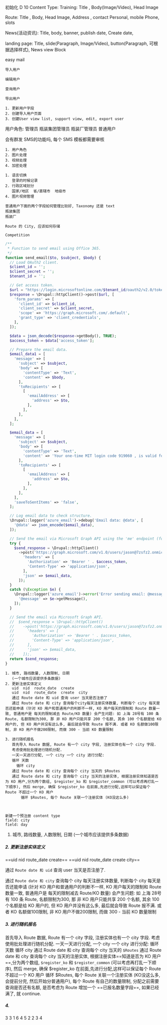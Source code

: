初始化 D 10
Content Type: 
Training: Title ,  Body(Image/Video),  Head Image

Route:  Title ,  Body,  Head Image, Address  , contact Personal, mobile Phone, slots

News(活动资讯): Title, body, banner, publish date, Create date, 

landing page: Title, slide(Paragraph, Image/Video), button(Paragraph, 可根据选择样式), News view Block


easy mail

```
导入用户

编辑用户

查询用户

导出用户

1. 更新用户字段
2. 创建导入用户页面
3. 创建User view list, support view, edit, export user
```

用户角色:
管理员
瓶装集团管理员
瓶装厂管理员
普通用户

会有群发 SMS的功能吗, 每个 SMS 模板都需要审核

```
1. 用户角色
2. 图片处理
3. 视频处理
4. 加密处理
```


```
1. 语言切换
   登录的时候记录
2. 行政区域划分
   国家/地区  省/直辖市  地级市
4. 图片视频管理
```

```
普通用户下面的两个字段如何管理比较好, Taxonomy 还是 text
瓶装集团
瓶装厂

Route 的 City, 应该如何存储

Competition 
```


```php
/**
 * Function to send email using Office 365.
 */
function send_email($to, $subject, $body) {
  // Load OAuth2 client.
  $client_id = '';
  $client_secret = '';
  $tenant_id = '';

  // Get access token.
  $url = "https://login.microsoftonline.com/$tenant_id/oauth2/v2.0/token";
  $response = \Drupal::httpClient()->post($url, [
    'form_params' => [
      'client_id' => $client_id,
      'client_secret' => $client_secret,
      'scope' => 'https://graph.microsoft.com/.default',
      'grant_type' => 'client_credentials',
    ],
  ]);

  $data = json_decode($response->getBody(), TRUE);
  $access_token = $data['access_token'];

  // Prepare the email data.
  $email_data1 = [
    'message' => [
      'subject' => $subject,
      'body' => [
        'contentType' => 'Text',
        'content' => $body,
      ],
      'toRecipients' => [
        [
          'emailAddress' => [
            'address' => $to,
          ],
        ],
      ],
    ],
  ];

  $email_data = [
    'message' => [
      'subject' => $subject,
      'body' => [
        'contentType' => 'Text',
        'content' => 'Your one-time MIT login code 919060 , is valid for only 15 minutes.',
      ],
      'toRecipients' => [
        [
          'emailAddress' => [
            'address' => $to,
          ],
        ],
      ],
    ],
    'saveToSentItems' => 'false',
  ];

  // Log email data to check structure.
  \Drupal::logger('azure_email')->debug('Email data: @data', [
    '@data' => json_encode($email_data),
  ]);

  // Send the email via Microsoft Graph API using the 'me' endpoint (for authenticated user)
  try {
    $send_response = \Drupal::httpClient()
      ->post('https://graph.microsoft.com/v1.0/users/jason@7zsfz2.onmicrosoft.com/sendMail', [
        'headers' => [
          'Authorization' => 'Bearer ' . $access_token,
          'Content-Type' => 'application/json',
        ],
        'json' => $email_data,
      ]);
  }
  catch (\Exception $e) {
    \Drupal::logger('azure_email')->error('Error sending email: @message', [
      '@message' => $e->getMessage(),
    ]);
  }

  // Send the email via Microsoft Graph API.
  //  $send_response = \Drupal::httpClient()
  //    ->post('https://graph.microsoft.com/v1.0/users/jason@7zsfz2.onmicrosoft.com/sendMail', [
  //      'headers' => [
  //        'Authorization' => 'Bearer ' . $access_token,
  //        'Content-Type' => 'application/json',
  //      ],
  //      'json' => $email_data,
  //    ]);.
  return $send_response;
}
```

```
1. 城市, 路线数量, 人数限制, 日期
   (一个城市应该提供多条数据)
2. 更新注册实体定义
   uid  nid  route_date  create
   uid  nid  route_date  create  city
   通过 Route date 和 uid 查询 user 当天是否注册了
   通过 Route date 和 city 查询每个city每天注册实体数量, 判断每个 city 每天是否还能申请 (针对 KO 用户和普通用户的判断不一样, KO 用户每天的限制和 Route 数量一致, 普通用户是 每天的限制减去 Route/KO 数量) 会产生问题: 如 上海 28号有 100 条 Route, 名额限制为300, 那 非 KO 用户只能共享 200 个名额, 其余 100 个名额是给 KO 用户的, 但 KO 用户并没有这么多, 最后就会导致 Route 报不满. 或者 KO 名额做100限制, 非 KO 用户不做200限制, 而做 300 - 当前 KO 数量限制

3. 进行随机报名
   首先导入 Route 数据, Route 有一个 city 字段, 注册实体也有一个 city 字段.
   考虑使用批处理进行随机分配.
   一天一天进行分配, 一个 city 一个 city 进行分配:
   循环 天数
     循环 city
   通过 Route date 和 city 查询每个 city 当天的 $Routes
   通过 Route date 和 city 查询每个 city 当天的注册实体, 根据注册实体知道是否为 KO 用户,分为两个数组, $register_ko 和 $register_common (可以考虑再打乱一下顺序), 然后 merge, 确保 $register_ko 在前面,先进行分配,这样可以保证每个 Route 不超过一个 KO 用户
       循环 $Routes, 每个 Route 关联一个注册实体 (KO没这么多)
   
   

新建一个预注册 content type
field: city
field: day
```


1. 城市, 路线数量, 人数限制, 日期
   (一个城市应该提供多条数据)
##### 2. 更新注册实体定义
   ==uid  nid  route_date  create==
   ==uid  nid  route_date  create  city==
   
   通过 `Route date 和 uid` 查询 user 当天是否注册了.
   
   通过 `Route date 和 city` 查询每个 city 每天注册实体数量, 判断每个 city 每天是否还能申请 (针对 KO 用户和普通用户的判断不一样, KO 用户每天的限制和 Route 数量一致, 普通用户是 每天的限制减去 Route/KO 数量)
   会产生问题: 如 上海 28号有 100 条 Route, 名额限制为300, 那 非 KO 用户只能共享 200 个名额, 其余 100 个名额是给 KO 用户的, 但 KO 用户并没有这么多, 最后就会导致 Route 报不满. 或者 KO 名额做100限制, 非 KO 用户不做200限制, 而做 300 - 当前 KO 数量限制
##### 3. 进行随机报名
   首先导入 Route 数据, Route 有一个 city 字段, 注册实体也有一个 city 字段.
   考虑使用批处理进行随机分配.
   一天一天进行分配, 一个 city 一个 city 进行分配:
   循环 天数
     循环 city
   通过 Route date 和 city 查询每个 city 当天的 `$Routes`
   通过 Route date 和 city 查询每个 city 当天的注册实体, 根据注册实体==知道是否为 KO 用户==,分为两个数组, `$register_ko` 和 `$register_common` (可以考虑再打乱一下顺序), 然后 merge, 确保 $register_ko 在前面,先进行分配,这样可以保证每个 Route 不超过一个 KO 用户
       循环 $Routes, 每个 Route 关联一个注册实体 (KO没这么多, 会提前分完, 然后开始分普通用户), 每个 Route 有自己的数量限制, 分配之前需要查询是否还有名额, 是否考虑为 Route 增加一个 ==已报名数量字段==, 如果已经满了, 就 continue.

##### 4.


 3  3   1   6 
4  5  2  2  3 4